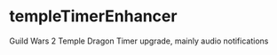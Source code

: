 templeTimerEnhancer
===================

Guild Wars 2 Temple Dragon Timer upgrade, mainly audio notifications
